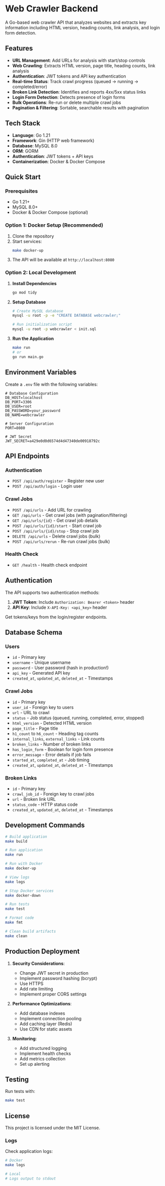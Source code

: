 # Web Crawler Backend

A Go-based web crawler API that analyzes websites and extracts key information including HTML version, heading counts, link analysis, and login form detection.

## Features

- **URL Management**: Add URLs for analysis with start/stop controls
- **Web Crawling**: Extracts HTML version, page title, heading counts, link analysis
- **Authentication**: JWT tokens and API key authentication
- **Real-time Status**: Track crawl progress (queued → running → completed/error)
- **Broken Link Detection**: Identifies and reports 4xx/5xx status links
- **Login Form Detection**: Detects presence of login forms
- **Bulk Operations**: Re-run or delete multiple crawl jobs
- **Pagination & Filtering**: Sortable, searchable results with pagination

## Tech Stack

- **Language**: Go 1.21
- **Framework**: Gin (HTTP web framework)
- **Database**: MySQL 8.0
- **ORM**: GORM
- **Authentication**: JWT tokens + API keys
- **Containerization**: Docker & Docker Compose

## Quick Start

### Prerequisites

- Go 1.21+
- MySQL 8.0+
- Docker & Docker Compose (optional)

### Option 1: Docker Setup (Recommended)

1. Clone the repository
2. Start services:
   ```bash
   make docker-up
   ```
4. The API will be available at `http://localhost:8080`

### Option 2: Local Development

1. **Install Dependencies**
   ```bash
   go mod tidy
   ```

2. **Setup Database**
   ```bash
   # Create MySQL database
   mysql -u root -p -e "CREATE DATABASE webcrawler;"
   
   # Run initialization script
   mysql -u root -p webcrawler < init.sql
   ```


3. **Run the Application**
   ```bash
   make run
   # or
   go run main.go
   ```

## Environment Variables

Create a `.env` file with the following variables:

```env
# Database Configuration
DB_HOST=localhost
DB_PORT=3306
DB_USER=root
DB_PASSWORD=your_password
DB_NAME=webcrawler

# Server Configuration
PORT=8080

# JWT Secret
JWT_SECRET=a429e0d0d6574d4d47340de00918792c
```

## API Endpoints

### Authentication
- `POST /api/auth/register` - Register new user
- `POST /api/auth/login` - Login user

### Crawl Jobs
- `POST /api/urls` - Add URL for crawling
- `GET /api/urls` - Get crawl jobs (with pagination/filtering)
- `GET /api/urls/{id}` - Get crawl job details
- `POST /api/urls/{id}/start` - Start crawl job
- `POST /api/urls/{id}/stop` - Stop crawl job
- `DELETE /api/urls` - Delete crawl jobs (bulk)
- `POST /api/urls/rerun` - Re-run crawl jobs (bulk)

### Health Check
- `GET /health` - Health check endpoint

## Authentication

The API supports two authentication methods:

1. **JWT Token**: Include `Authorization: Bearer <token>` header
2. **API Key**: Include `X-API-Key: <api_key>` header

Get tokens/keys from the login/register endpoints.

## Database Schema

### Users
- `id` - Primary key
- `username` - Unique username
- `password` - User password (hash in production!)
- `api_key` - Generated API key
- `created_at`, `updated_at`, `deleted_at` - Timestamps

### Crawl Jobs
- `id` - Primary key
- `user_id` - Foreign key to users
- `url` - URL to crawl
- `status` - Job status (queued, running, completed, error, stopped)
- `html_version` - Detected HTML version
- `page_title` - Page title
- `h1_count` to `h6_count` - Heading tag counts
- `internal_links`, `external_links` - Link counts
- `broken_links` - Number of broken links
- `has_login_form` - Boolean for login form presence
- `error_message` - Error details if job fails
- `started_at`, `completed_at` - Job timing
- `created_at`, `updated_at`, `deleted_at` - Timestamps

### Broken Links
- `id` - Primary key
- `crawl_job_id` - Foreign key to crawl jobs
- `url` - Broken link URL
- `status_code` - HTTP status code
- `created_at`, `updated_at`, `deleted_at` - Timestamps

## Development Commands

```bash
# Build application
make build

# Run application
make run

# Run with Docker
make docker-up

# View logs
make logs

# Stop Docker services
make docker-down

# Run tests
make test

# Format code
make fmt

# Clean build artifacts
make clean
```

## Production Deployment

1. **Security Considerations**:
   - Change JWT secret in production
   - Implement password hashing (bcrypt)
   - Use HTTPS
   - Add rate limiting
   - Implement proper CORS settings

2. **Performance Optimizations**:
   - Add database indexes
   - Implement connection pooling
   - Add caching layer (Redis)
   - Use CDN for static assets

3. **Monitoring**:
   - Add structured logging
   - Implement health checks
   - Add metrics collection
   - Set up alerting

## Testing

Run tests with:
```bash
make test
```

## License

This project is licensed under the MIT License.


### Logs

Check application logs:
```bash
# Docker
make logs

# Local
# Logs output to stdout
```

